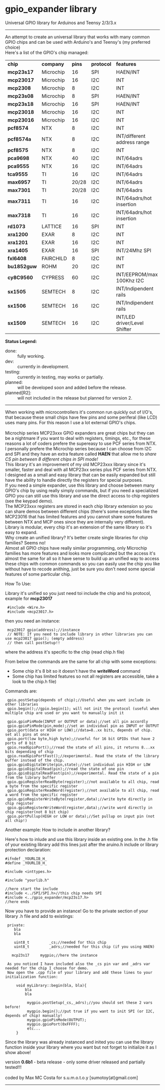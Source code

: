 gpio_expander library
=====================

 Universal GPIO library for Arduinos and Teensy 2/3/3.x
 
--------------------------------------------------------------------------------------

An attempt to create an universal library that works with many common GPIO chips and can be used with Arduino's and Teensy's (my preferred choice)<br>
Here's a list of the GPIO's chip managed:<br>

<table>
<tr>
<td><b>chip</b></td><td><b>company</b></td><td><b>pins</b></td><td><b>protocol</b></td><td><b>features</b></td><td><b>status</b></td>
</tr>
<tr>
<td><b>mcp23s17</b></td><td>Microchip</td><td>16</td><td>SPI</td><td>HAEN/INT</td><td>done</td>
</tr>
<tr>
<td><b>mcp23017</b></td><td>Microchip</td><td>16</td><td>I2C</td><td>INT</td><td>done</td>
</tr>
<tr>
<td><b>mcp2308</b></td><td>Microchip</td><td>8</td><td>I2C</td><td>INT</td><td>done</td>
</tr>
<tr>
<td><b>mcp23s08</b></td><td>Microchip</td><td>8</td><td>SPI</td><td>HAEN/INT</td><td>done</td>
</tr>
<tr>
<td><b>mcp23s18</b></td><td>Microchip</td><td>16</td><td>SPI</td><td>HAEN/INT</td><td>done</td>
</tr>
<tr>
<td><b>mcp23018</b></td><td>Microchip</td><td>16</td><td>I2C</td><td>INT</td><td>done</td>
</tr>
<tr>
<td><b>mcp23016</b></td><td>Microchip</td><td>16</td><td>I2C</td><td>INT</td><td>done</td>
</tr>
<tr>
<td><b>pcf8574</b></td><td>NTX</td><td>8</td><td>I2C</td><td>INT</td><td>dev</td>
</tr>
<tr>
<td><b>pcf8574a</b></td><td>NTX</td><td>8</td><td>I2C</td><td>INT/different address range</td><td>dev</td>
</tr>
<tr>
<td><b>pcf8575</b></td><td>NTX</td><td>8</td><td>I2C</td><td>INT</td><td>planned</td>
</tr>
<tr>
<td><b>pca9698</b></td><td>NTX</td><td>40</td><td>I2C</td><td>INT/64adrs</td><td>planned</td>
</tr>
<tr>
<td><b>pca9555</b></td><td>NTX</td><td>16</td><td>I2C</td><td>INT/64adrs</td><td>testing</td>
</tr>
<tr>
<td><b>tca9555</b></td><td>TI</td><td>16</td><td>I2C</td><td>INT/64adrs</td><td>testing</td>
</tr>
<tr>
<td><b>max6957</b></td><td>TI</td><td>20/28</td><td>I2C</td><td>INT/64adrs</td><td>testing</td>
</tr>
<tr>
<td><b>max7301</b></td><td>TI</td><td>20/28</td><td>I2C</td><td>INT/64adrs</td><td>testing</td>
</tr>
<tr>
<td><b>max7311</b></td><td>TI</td><td>16</td><td>I2C</td><td>INT/64adrs/hot insertion</td><td>testing</td>
</tr>
<tr>
<td><b>max7318</b></td><td>TI</td><td>16</td><td>I2C</td><td>INT/64adrs/hot insertion</td><td>testing</td>
</tr>
<tr>
<td><b>rd1073</b></td><td>LATTICE</td><td>16</td><td>SPI</td><td>INT</td><td>planned</td>
</tr>
<tr>
<td><b>xra1200</b></td><td>EXAR</td><td>8</td><td>I2C</td><td>INT</td><td>planned</td>
</tr>
<tr>
<td><b>xra1201</b></td><td>EXAR</td><td>16</td><td>I2C</td><td>INT</td><td>planned</td>
</tr>
<tr>
<td><b>xra1405</b></td><td>EXAR</td><td>16</td><td>SPI</td><td>INT/24Mhz SPI</td><td>dev</td>
</tr>
<tr>
<td><b>fxl6408</b></td><td>FAIRCHILD</td><td>8</td><td>I2C</td><td>INT</td><td>planned</td>
</tr>
<tr>
<td><b>bu1852guw</b></td><td>ROHM</td><td>20</td><td>I2C</td><td>INT</td><td>planned</td>
</tr>
<tr>
<td><b>cy8C9560</b></td><td>CYPRESS</td><td>60</td><td>I2C</td><td>INT/EEPROM/max 100Khz I2C</td><td>planned</td>
</tr>
<tr>
<td><b>sx1505</b></td><td>SEMTECH</td><td>8</td><td>I2C</td><td>INT/Indipendent rails</td><td>dev</td>
</tr>
<tr>
<td><b>sx1506</b></td><td>SEMTECH</td><td>16</td><td>I2C</td><td>INT/Indipendent rails</td><td>dev</td>
</tr>
<tr>
<td><b>sx1509</b></td><td>SEMTECH</td><td>16</td><td>I2C</td><td>INT/LED driver/Level Shifter</td><td>dev</td>
</tr>
</table>


<b>Status Legend:</b></br>
<dl>
<dt>done:</dt>
<dd>fully working.</dd>
<dt>dev:</dt>
<dd>currently in development.</dd>
<dt>testing:</dt>
<dd>currently in testing, may works or partially.</dd>
<dt>planned:</dt>
<dd>will be developed soon and added before the release.</dd>
<dt>planned[R2]:</dt>
<dd>will not included in the release but planned for version 2.</dd>
</dl>

--------------------------------------------------------------------------------------

When working with microcontrollers it's common run quickly out of I/O's, that because these small chips have few
pins and some periferal (like LCD) uses many pins. For this reason I use a lot external GPIO's chips.<br><br>
Microchip series MCP23xxx GPIO expanders are great chips but they can be a nightmare if you want to deal with registers, timings, etc., for these reasons a lot of coders prefere the supereasy to use PCF series from NTX.<br> 
I personally prefere the Microchip series because I can choose from I2C and SPI and they have an extra feature called <b>HAEN</b> that allow me to <i>share CS pin between 8 different chips in SPI mode!</i><br>
This library it's an improvement of my old MCP23xxx library since it's smaller, faster and deal with all MCP23xx series plus PCF series from NTX.<br>
I designed as a small and easy library that can be easily expanded but still have the ability to handle directly the registers for special purposes.<br>
If you need a simple expander, use this library and choose between many GPIO's chip by using really simply commands, but if you need a specialized GPIO you can still use this library and use the direct access to chip registers (see the keypad demo).<br>
The MCP23xxx registers are stored in each chip library extension so you can share demos between different chips (there's some exceptions like the MCP23016 that has limited features and you cannot share some features between NTX and MCP ones since they are internally very different).<br>
Library is modular, every chip it's an extension of the same library so it's easy to expand.<br>
Why create an unified library? It's better create single libraries for chip families? Seems no!<br>Almost all GPIO chips have really similar programming, only Microchip families has more features and looks more complicated but the access it's almost the same for all so it have sense to build up an unified way to access these chips with common commands so you can easily use the chip you like without have to recode anithing, just be sure you don't need some special features of some particular chip.<br>

 How To Use:
 
 Library it's unified so you just need toi include the chip and his protocol, example for <b>mcp23017</b>
 
```
 #include <Wire.h>
 #include <mcp23017.h>
```
 then you need an instance:
 
```
 mcp23017 gpio(address);//instance
 // NOTE: If you need to include library in other libraries you can use mcp23017 gpio(); (empty address)
 // then call postSetup!!
```
 where the address it's specific to the chip (read chip.h file)
 
 From below the commands are the same for all chip with some exceptions:
  - Some chip it's 8 bit so it doesn't have the <b>writeWord</b> command
  - Some chip has limited features so not all registers are accessible, take a look to the chip.h file)
 
 Commands are:

```
 gpio.postSetup(depends of chip);//Useful when you want include in other libraries
 gpio.begin();//gpio.begin(1); will not init the protocol (useful when multiple chip are used or you want to manually init it
 
 gpio.gpioPinMode(INPUT or OUTPUT or data);//set all pin accordly
 gpio.gpioPinMode(pin,mode);//set an individual pin as INPUT or OUTPUT
 gpio.port(data or HIGH or LOW);//data=8..xx bits, depends of chip. set all pins at once
 gpio.port(low byte,high byte);//useful for 16 bit GPIOs that have 2 ports of 8 bit
 gpio.readGpioPort();//read the state of all pins, it returns 8...xx bits depending of chip
 gpio.readGpioPortFast();//experimental. Read the state of the library buffer instead of the chip.
 gpio.gpioDigitalWrite(pin,state);//set individual pin HIGH or LOW
 gpio.gpioDigitalRead(pin);//read the state of one pin
 gpio.gpioDigitalReadFast(pin);//experimental. Read the state of a pin from the library buffer
 gpio.gpioRegisterReadByte(register);//not available to all chip, read a byte from the specific register
 gpio.gpioRegisterReadWord(register);//not available to all chip, read a word from the specific register
 gpio.gpioRegisterWriteByte(register,data);//write byte directly in chip register
 gpio.gpioRegisterWriteWord(register,data);//write word directly in chip register(not 8 bit chip)
 gpio.portPullup(HIGH or LOW or data);//Set pullup on input pin (not all chip!)

```
 
Another example: How to include in another library?

Here's how to inlude and use this library inside an existing one.
In the .h file of your existing library add this lines just after the aruino.h include or library protection declaration:

```
#ifndef _YOURLIB_H_
#define _YOURLIB_H_

#include <inttypes.h>

#include "yourlib.h"

//here start the include
#include <../SPI/SPI.h>//this chip needs SPI
#include <../gpio_expander/mcp23s17.h>
//here ends
```

 Now you have to provide an instance! Go to the private section of your library .h file and add to existings:
 
```
 private:
    bla
    bla
    
    uint8_t 		_cs;//needed for this chip
    uint8_t 		_adrs;//needed for this chip (if you using HAEN)

   mcp23s17		mygpio;//here the instance
```

	 As you noticed I have included also the _cs pin var and _adrs var needed for the chip I choose for demo.
	 Now open the .cpp file of your library and add these lines to your initialization function:
	 
	 
```
	 void myLibrary::begin(bla, bla){
	     bla
	     bla
	     
	      mygpio.postSetup(_cs,_adrs);//you should set these 2 vars before!
	      mygpio.begin();//put true if you want to init SPI (or I2C, depends of chip) manually!
	      mygpio.gpioPinMode(OUTPUT);
	      mygpio.gpioPort(0xFFFF);
	      etc...
	 }
```
  
  Since the library was already instanced and inited you can use the library function inside your library where you want but not forget to initialize it as I show above!<br>
  
version <b>0.6b1</b> - beta release - only some driver released and partially tested!!!<br><br>
coded by Max MC Costa for s.u.m.o.t.o.y [sumotoy(at)gmail.com]

--------------------------------------------------------------------------------------

